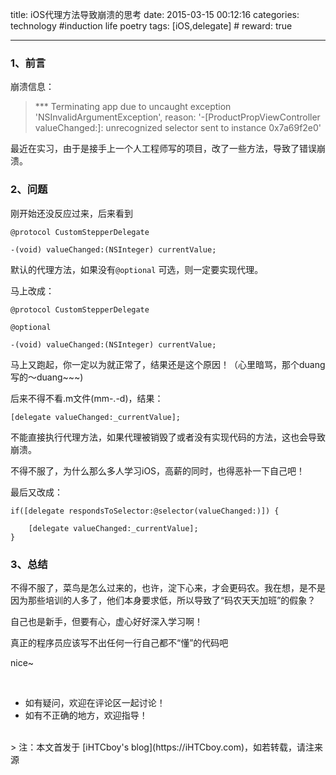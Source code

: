 title: iOS代理方法导致崩溃的思考
date: 2015-03-15 00:12:16
categories: technology #induction life poetry
tags: [iOS,delegate]  # <!--more-->
reward: true

---

### 1、前言

崩溃信息：

> *** Terminating app due to uncaught exception 'NSInvalidArgumentException', reason: '-[ProductPropViewController valueChanged:]: unrecognized selector sent to instance 0x7a69f2e0'

最近在实习，由于是接手上一个人工程师写的项目，改了一些方法，导致了错误崩溃。

<!--more-->

### 2、问题

刚开始还没反应过来，后来看到

```obj-c
@protocol CustomStepperDelegate

-(void) valueChanged:(NSInteger) currentValue;
```

默认的代理方法，如果没有`@optional` 可选，则一定要实现代理。

马上改成：


```obj-c
@protocol CustomStepperDelegate

@optional

-(void) valueChanged:(NSInteger) currentValue;
```

马上又跑起，你一定以为就正常了，结果还是这个原因！（心里暗骂，那个duang写的～duang~~~)

后来不得不看.m文件(mm-.-d)，结果：

```obj-c
[delegate valueChanged:_currentValue];

```

不能直接执行代理方法，如果代理被销毁了或者没有实现代码的方法，这也会导致崩溃。

不得不服了，为什么那么多人学习iOS，高薪的同时，也得恶补一下自己吧！

最后又改成：


```obj-c
if([delegate respondsToSelector:@selector(valueChanged:)]) {

    [delegate valueChanged:_currentValue];
}
```

### 3、总结

不得不服了，菜鸟是怎么过来的，也许，淀下心来，才会更码农。我在想，是不是因为那些培训的人多了，他们本身要求低，所以导致了“码农天天加班”的假象？

自己也是新手，但要有心，虚心好好深入学习啊！

真正的程序员应该写不出任何一行自己都不“懂”的代码吧

nice~


<br>

- 如有疑问，欢迎在评论区一起讨论！
- 如有不正确的地方，欢迎指导！

<br>
> 注：本文首发于 [iHTCboy's blog](https://iHTCboy.com)，如若转载，请注来源



